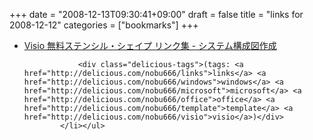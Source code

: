 +++
date = "2008-12-13T09:30:41+09:00"
draft = false
title = "links for 2008-12-12"
categories = ["bookmarks"]
+++

<ul class="delicious"><li>
                <div class="delicious-link"><a href="http://plaza18.mbn.or.jp/~moriban/visio/stencils.html">Visio 無料ステンシル・シェイプ リンク集 - システム構成図作成</a></div>
                
                <div class="delicious-tags">(tags: <a href="http://delicious.com/nobu666/links">links</a> <a href="http://delicious.com/nobu666/windows">windows</a> <a href="http://delicious.com/nobu666/microsoft">microsoft</a> <a href="http://delicious.com/nobu666/office">office</a> <a href="http://delicious.com/nobu666/template">template</a> <a href="http://delicious.com/nobu666/visio">visio</a>)</div>
            </li></ul>
